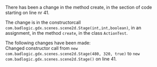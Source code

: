 There has been a change in the method create, in the section of code starting on line nr 41.
  
The change is in the constructorcall ```com.badlogic.gdx.scenes.scene2d.Stage(int,int,boolean)```, in an assignment, in the method ```create```, in the class ```ActionTest```.
  
The following changes have been made:  
Changed constructor call from ```new com.badlogic.gdx.scenes.scene2d.Stage(480, 320, true)``` to ```new com.badlogic.gdx.scenes.scene2d.Stage()``` on line 41.  
